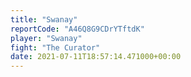 ```yaml
---
title: "Swanay"
reportCode: "A46Q8G9CDrYTftdK"
player: "Swanay"
fight: "The Curator"
date: 2021-07-11T18:57:14.471000+00:00
---
```

